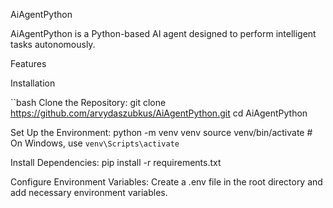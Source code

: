 AiAgentPython

AiAgentPython is a Python-based AI agent designed to perform intelligent tasks autonomously. 

Features

Installation

``bash
Clone the Repository:
git clone https://github.com/arvydaszubkus/AiAgentPython.git
cd AiAgentPython

Set Up the Environment:
python -m venv venv
source venv/bin/activate  # On Windows, use `venv\Scripts\activate`

Install Dependencies:
pip install -r requirements.txt

Configure Environment Variables:
Create a .env file in the root directory and add necessary environment variables.
